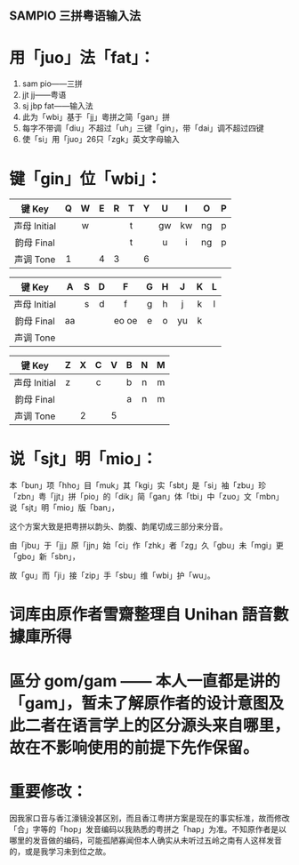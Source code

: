 ## SAMPIO 三拼粤语输入法

# 用「juo」法「fat」：

1. sam pio——三拼
2. jjt jj——粤语
3. sj jbp fat——输入法
4. 此为「wbi」基于「jj」粵拼之简「gan」拼
5. 每字不带调「diu」不超过「uh」三键「gin」，带「dai」调不超过四键
6. 使「si」用「juo」26只「zgk」英文字母输入


# 键「gin」位「wbi」：

| 键 Key | Q | W | E | R | T | Y | U | I | O | P |
| :-: | :-: | :-: | :-: | :-: | :-: | :-: | :-: | :-: | :-: | :-: |
| 声母 Initial | | w | | | t | | gw | kw | ng | p |
| 韵母 Final | | | | | t | | u | i | ng | p |
| 声调 Tone | 1 | | 4 | 3 | | 6 | | | | |

| 键 Key | A | S | D | F | G | H | J | K | L |
| :-: | :-: | :-: | :-: | :-: | :-: | :-: | :-: | :-: | :-: |
| 声母 Initial | | s | d | f | g | h | j | k | l |
| 韵母 Final | aa | | | eo oe | e | o | yu | k | |
| 声调 Tone | | | | | | | | | |

| 键 Key | Z | X | C | V | B | N | M |
| :-: | :-: | :-: | :-: | :-: | :-: | :-: | :-: |
| 声母 Initial | z | | c | | b | n | m |
| 韵母 Final | | | | | a | n | m |
| 声调 Tone | | 2 | | 5 | | | |


# 说「sjt」明「mio」：

本「bun」项「hho」目「muk」其「kgi」实「sbt」是「si」袖「zbu」珍「zbn」粤「jjt」拼「pio」的「dik」简「gan」体「tbi」中「zuo」文「mbn」说「sjt」明「mio」版「ban」，

这个方案大致是把粤拼以韵头、韵腹、韵尾切成三部分来分音。

由「jbu」于「jj」原「jjn」始「ci」作「zhk」者「zg」久「gbu」未「mgi」更「gbo」新「sbn」，

故「gu」而「ji」接「zip」手「sbu」维「wbi」护「wu」。

# 词库由原作者雪齋整理自 Unihan 語音數據庫所得
# 區分 gom/gam —— 本人一直都是讲的「gam」，暂未了解原作者的设计意图及此二者在语言学上的区分源头来自哪里，故在不影响使用的前提下先作保留。


# 重要修改：

因我家口音与香江濠镜没甚区别，而且香江粤拼方案是现在的事实标准，故而修改「合」字等的「hop」发音编码以我熟悉的粤拼之「hap」为准。不知原作者是以哪里的发音做的编码，可能孤陋寡闻但本人确实从未听过五岭之南有人这样发音的，或是我学习未到位之故。
